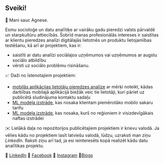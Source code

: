 ## Sveiki! 

:wave: Mani sauc Agnese. 

Esmu socioloģe un datu analītiķe ar vairāku gadu pieredzi valsts pārvaldē un starpkultūru attiecībās. Šobrīd manas profesionālās intereses ir saistītas ar klientu pieredzes analīzi digitālajās lietotnēs un produktu lietojamības testēšanu, kā arī ar projektiem, kas ir:

- saistīti ar datu analīzi sociālajos uzņēmumos vai uzņēmumos ar augstu sociālo atbildību 
- vērsti uz sociālo problēmu risināšanu.


:chart_with_upwards_trend: Daži no īstenotajiem projektiem:
- [mobilās aplikācijas lietotāju pieredzes analīze](https://nbviewer.jupyter.org/github/agnesepoikane/Practicum-by-Yandex-Data-Analyst/blob/master/12_final_project/12_final_project.ipynb) ar mērķi noteikt, kādas darbības mobilajā aplikācijā biežāk veic tie lietotāji, kuri pāriet uz publicētā sludinājuma kontaktu sadaļu 
- [ML modeļa izstrāde](https://nbviewer.jupyter.org/github/agnesepoikane/Practicum-by-Yandex-Data-Scientist/blob/main/01_introduction_to_ML/01_project.ipynb), kas nosaka klientam piemērotāko mobilo sakaru tarifu
- [ML modeļa izstrāde](https://nbviewer.jupyter.org/github/agnesepoikane/Practicum-by-Yandex-Data-Scientist/blob/main/03_ML_for_business/03_project.ipynb), kas nosaka, kurš no reģioniem ir visizdevīgākais naftas izstrādei

:envelope: Lielākā daļa no repozitorijos publicētajiem projektiem ir krievu valodā. Ja vēlies kādu no projektiem lasīt latviešu valodā, lūdzu, uzraksti man ziņu *LinkedIn*. Raksti ziņu arī tad, ja esi ieinteresēts kopā realizēt kādu datu analītikas projektu.


:small_blue_diamond: [LinkedIn](https://www.linkedin.com/in/agnese-poikane/) 
:small_blue_diamond: [Facebook](https://www.facebook.com/agnese.poikane/)
:small_blue_diamond: [Instagram](https://www.instagram.com/poikaneagnese/)
:small_blue_diamond:[Blogs](https://blog.agnesepoikane.com/)

